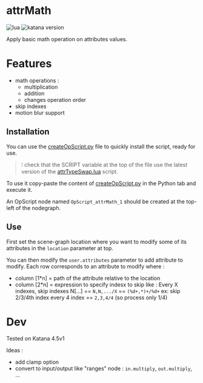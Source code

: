 # attrMath

![lua](https://img.shields.io/badge/Lua-any-000090?logo=lua&logoColor=white)
![katana version](https://img.shields.io/badge/Katana-any-FCB123?logo=katana&logoColor=white)

Apply basic math operation on attributes values.

# Features

- math operations :
  - multiplication
  - addition
  - changes operation order
- skip indexes
- motion blur support

## Installation

You can use the [createOpScript.py](createOpScript.py) file to quickly 
install the script, ready for use.

> ❕ check that the SCRIPT variable at the top of the file use the latest version
> of the [attrTypeSwap.lua](attrTypeSwap.lua) script.

To use it copy-paste the content of [createOpScript.py](createOpScript.py)
in the Python tab and execute it.

An OpScript node named `OpScript_attrMath_1` should be created at the top-left 
of the nodegraph.

## Use

First set the scene-graph location where you want to modify some of its attributes
in the `location` parameter at top.

You can then modify the `user.attributes` parameter to add attribute to modify.
Each row corresponds to an attribute to modify where :

- column [1*n] = path of the attribute relative to the location
- column [2*n] = expression to specify indesx to skip like :
  Every X indexes, skip indexes N[...] == `N,N,.../X` == `(%d+,*)+/%d+`
  ex: skip 2/3/4th index every 4 index == `2,3,4/4` (so process only 1/4)


# Dev

Tested on Katana 4.5v1

Ideas :
- add clamp option
- convert to input/output like "ranges" node : `in.multiply`, `out.multiply`, ...